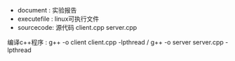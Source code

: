 - document : 实验报告
- executefile : linux可执行文件
- sourcecode: 源代码 client.cpp server.cpp

编译c++程序 : g++ -o client client.cpp -lpthread / g++ -o server server.cpp -lpthread